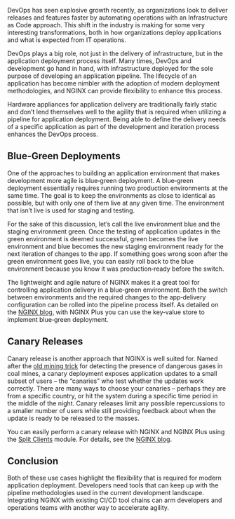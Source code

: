 DevOps has seen explosive growth recently, as organizations look to deliver releases and features faster by automating operations with an Infrastructure as Code approach. This shift in the industry is making for some very interesting transformations, both in how organizations deploy applications and what is expected from IT operations.

DevOps plays a big role, not just in the delivery of infrastructure, but in the application deployment process itself. Many times, DevOps and development go hand in hand, with infrastructure deployed for the sole purpose of developing an application pipeline. The lifecycle of an application has become nimbler with the adoption of modern deployment methodologies, and NGINX can provide flexibility to enhance this process.

Hardware appliances for application delivery are traditionally fairly static and don’t lend themselves well to the agility that is required when utilizing a pipeline for application deployment. Being able to define the delivery needs of a specific application as part of the development and iteration process enhances the DevOps process.

## Blue-Green Deployments

One of the approaches to building an application environment that makes development more agile is blue‑green deployment. A blue‑green deployment essentially requires running two production environments at the same time. The goal is to keep the environments as close to identical as possible, but with only one of them live at any given time. The environment that isn’t live is used for staging and testing.

For the sake of this discussion, let’s call the live environment blue and the staging environment green. Once the testing of application updates in the green environment is deemed successful, green becomes the live environment and blue becomes the new staging environment ready for the next iteration of changes to the app. If something goes wrong soon after the green environment goes live, you can easily roll back to the blue environment because you know it was production‑ready before the switch.

The lightweight and agile nature of NGINX makes it a great tool for controlling application delivery in a blue‑green environment. Both the switch between environments and the required changes to the app‑delivery configuration can be rolled into the pipeline process itself. As detailed on the [NGINX blog](https://www.nginx.com/blog/introducing-ask-nginx/#blue-green), with NGINX Plus you can use the key‑value store to implement blue‑green deployment.

## Canary Releases

Canary release is another approach that NGINX is well suited for. Named after the [old mining trick](https://www.smithsonianmag.com/smart-news/story-real-canary-coal-mine-180961570/) for detecting the presence of dangerous gases in coal mines, a canary deployment exposes application updates to a small subset of users – the “canaries” who test whether the updates work correctly. There are many ways to choose your canaries – perhaps they are from a specific country, or hit the system during a specific time period in the middle of the night. Canary releases limit any possible repercussions to a smaller number of users while still providing feedback about when the update is ready to be released to the masses.

You can easily perform a canary release with NGINX and NGINX Plus using the [Split Clients](https://nginx.org/en/docs/http/ngx_http_split_clients_module.html?_ga=2.59690347.774045537.1575698247-2108688350.1575698247) module. For details, see the [NGINX blog](https://www.nginx.com/blog/nginx-plus-backend-upgrades-application-version/#application-canary-release).

## Conclusion

Both of these use cases highlight the flexibility that is required for modern application deployment. Developers need tools that can keep up with the pipeline methodologies used in the current development landscape. Integrating NGINX with existing CI/CD tool chains can arm developers and operations teams with another way to accelerate agility.
